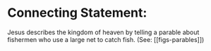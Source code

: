 # Connecting Statement:

Jesus describes the kingdom of heaven by telling a parable about fishermen who use a large net to catch fish. (See: [[figs-parables]])